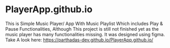 # PlayerApp.github.io
This is Simple Music Player/ App With Music Playlist Which includes Play & Pause Functionalities, Although This project is still not finished yet as the music player has many functionalities missing.
It was designed using figma.
Take A look here: https://parthadas-dev.github.io/PlayerApp.github.io/
